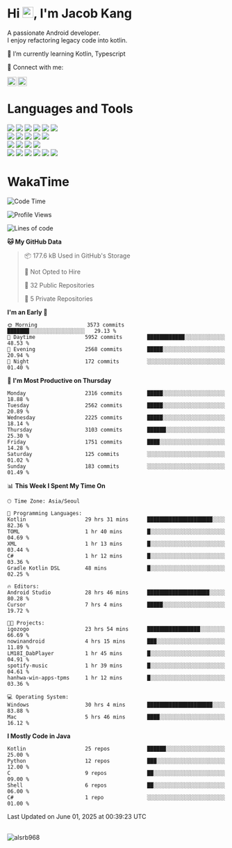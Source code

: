 # Hi <img src="https://media.giphy.com/media/hvRJCLFzcasrR4ia7z/giphy.gif" width="25px">, I'm Jacob Kang
A passionate Android developer.
</br>
I enjoy refactoring legacy code into kotlin.

🌱 I’m currently learning Kotlin, Typescript

🤝 Connect with me:

<a href="https://www.linkedin.com/in/minkyu-kang-b7477b1b2/"><img align="left" src="https://raw.githubusercontent.com/yushi1007/yushi1007/main/images/linkedin.svg" alt="Minkyu Kang | LinkedIn" width="21px"/></a>
<a href="https://www.instagram.com/_jacob_kang/"><img align="left" src="https://raw.githubusercontent.com/yushi1007/yushi1007/main/images/instagram.svg" alt="Jacob Kang | Instagram" width="21px"/></a>

</br>

# Languages and Tools

<div align="left">
<img src="https://img.shields.io/badge/java-007396?logo=java&logoColor=white"/>
<img src="https://img.shields.io/badge/kotlin-7F52FF?logo=kotlin&logoColor=white"/>
<img src="https://img.shields.io/badge/python-3776AB?logo=python&logoColor=white"/>
<img src="https://img.shields.io/badge/bash shell-4EAA25?logo=gnubash&logoColor=white"/>
<img src="https://img.shields.io/badge/c-A8B9CC?logo=c&logoColor=white"/>
<img src="https://img.shields.io/badge/c++-00599C?logo=c%2b%2b&logoColor=white"/>
</div>
<div align="left">
<img src="https://img.shields.io/badge/git-F05032?logo=git&logoColor=white"/>
<img src="https://img.shields.io/badge/github-181717?logo=github&logoColor=white"/>
<img src="https://img.shields.io/badge/mysql-4479A1?logo=mysql&logoColor=white"/>
<img src="https://img.shields.io/badge/sqlite-003B57?logo=sqlite&logoColor=white"/>
<img src="https://img.shields.io/badge/amazon AWS-232F3E?logo=amazonaws&logoColor=white"/>
</div>
<div align="left">
<img src="https://img.shields.io/badge/android-3DDC84?logo=android&logoColor=white"/>
<img src="https://img.shields.io/badge/linux-FCC624?logo=linux&logoColor=white"/>
<img src="https://img.shields.io/badge/flask-000000?logo=flask&logoColor=white"/>
<img src="https://img.shields.io/badge/arduino-00979D?logo=arduino&logoColor=white"/>
</div>
<div align="left">
<img src="https://img.shields.io/badge/slack-4A154B?logo=slack&logoColor=white"/>
<img src="https://img.shields.io/badge/notion-000000?logo=notion&logoColor=white"/>
<img src="https://img.shields.io/badge/jira-0052CC?logo=jira&logoColor=white"/>
<img src="https://img.shields.io/badge/postman-FF6C37?logo=postman&logoColor=white"/>
<img src="https://img.shields.io/badge/intellij-000000?logo=intellijidea&logoColor=white"/>
<img src="https://img.shields.io/badge/pycharm-000000?logo=pycharm&logoColor=white"/>
</div>

# WakaTime

<!--START_SECTION:waka-->
![Code Time](http://img.shields.io/badge/Code%20Time-4%2C874%20hrs%2016%20mins-blue)

![Profile Views](http://img.shields.io/badge/Profile%20Views-0-blue)

![Lines of code](https://img.shields.io/badge/From%20Hello%20World%20I%27ve%20Written-5.3%20million%20lines%20of%20code-blue)

**🐱 My GitHub Data** 

> 📦 177.6 kB Used in GitHub's Storage 
 > 
> 🚫 Not Opted to Hire
 > 
> 📜 32 Public Repositories 
 > 
> 🔑 5 Private Repositories 
 > 
**I'm an Early 🐤** 

```text
🌞 Morning                3573 commits        ███████░░░░░░░░░░░░░░░░░░   29.13 % 
🌆 Daytime                5952 commits        ████████████░░░░░░░░░░░░░   48.53 % 
🌃 Evening                2568 commits        █████░░░░░░░░░░░░░░░░░░░░   20.94 % 
🌙 Night                  172 commits         ░░░░░░░░░░░░░░░░░░░░░░░░░   01.40 % 
```
📅 **I'm Most Productive on Thursday** 

```text
Monday                   2316 commits        █████░░░░░░░░░░░░░░░░░░░░   18.88 % 
Tuesday                  2562 commits        █████░░░░░░░░░░░░░░░░░░░░   20.89 % 
Wednesday                2225 commits        █████░░░░░░░░░░░░░░░░░░░░   18.14 % 
Thursday                 3103 commits        ██████░░░░░░░░░░░░░░░░░░░   25.30 % 
Friday                   1751 commits        ████░░░░░░░░░░░░░░░░░░░░░   14.28 % 
Saturday                 125 commits         ░░░░░░░░░░░░░░░░░░░░░░░░░   01.02 % 
Sunday                   183 commits         ░░░░░░░░░░░░░░░░░░░░░░░░░   01.49 % 
```


📊 **This Week I Spent My Time On** 

```text
🕑︎ Time Zone: Asia/Seoul

💬 Programming Languages: 
Kotlin                   29 hrs 31 mins      █████████████████████░░░░   82.36 % 
TOML                     1 hr 40 mins        █░░░░░░░░░░░░░░░░░░░░░░░░   04.69 % 
XML                      1 hr 13 mins        █░░░░░░░░░░░░░░░░░░░░░░░░   03.44 % 
C#                       1 hr 12 mins        █░░░░░░░░░░░░░░░░░░░░░░░░   03.36 % 
Gradle Kotlin DSL        48 mins             █░░░░░░░░░░░░░░░░░░░░░░░░   02.25 % 

🔥 Editors: 
Android Studio           28 hrs 46 mins      ████████████████████░░░░░   80.28 % 
Cursor                   7 hrs 4 mins        █████░░░░░░░░░░░░░░░░░░░░   19.72 % 

🐱‍💻 Projects: 
igozogo                  23 hrs 54 mins      █████████████████░░░░░░░░   66.69 % 
nowinandroid             4 hrs 15 mins       ███░░░░░░░░░░░░░░░░░░░░░░   11.89 % 
LM18I_DabPlayer          1 hr 45 mins        █░░░░░░░░░░░░░░░░░░░░░░░░   04.91 % 
spotify-music            1 hr 39 mins        █░░░░░░░░░░░░░░░░░░░░░░░░   04.61 % 
hanhwa-win-apps-tpms     1 hr 12 mins        █░░░░░░░░░░░░░░░░░░░░░░░░   03.36 % 

💻 Operating System: 
Windows                  30 hrs 4 mins       █████████████████████░░░░   83.88 % 
Mac                      5 hrs 46 mins       ████░░░░░░░░░░░░░░░░░░░░░   16.12 % 
```

**I Mostly Code in Java** 

```text
Kotlin                   25 repos            ██████░░░░░░░░░░░░░░░░░░░   25.00 % 
Python                   12 repos            ███░░░░░░░░░░░░░░░░░░░░░░   12.00 % 
C                        9 repos             ██░░░░░░░░░░░░░░░░░░░░░░░   09.00 % 
Shell                    6 repos             ██░░░░░░░░░░░░░░░░░░░░░░░   06.00 % 
C#                       1 repo              ░░░░░░░░░░░░░░░░░░░░░░░░░   01.00 % 
```




 Last Updated on June 01, 2025 at 00:39:23 UTC
<!--END_SECTION:waka-->

</br>

<div align="left">
<img align="left" src="https://github-readme-stats.vercel.app/api/top-langs?username=alsrb968&show_icons=true&locale=en&layout=compact&theme=dark" alt="alsrb968" />
</div>
